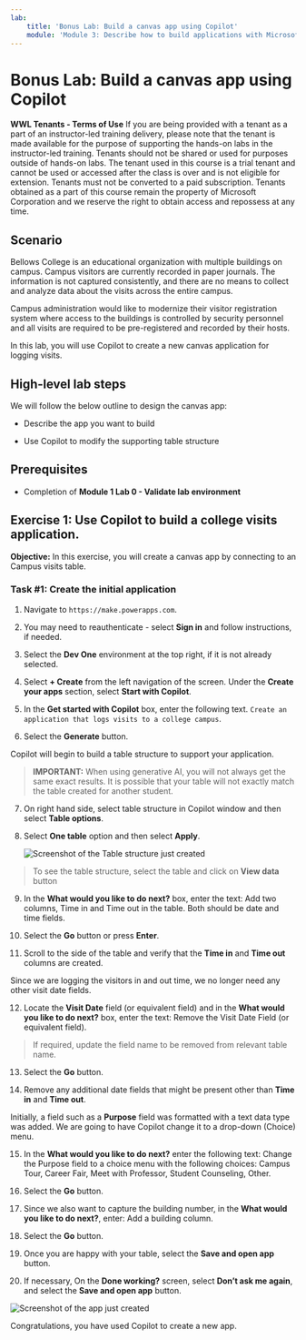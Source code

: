 ```yaml
---
lab:
    title: 'Bonus Lab: Build a canvas app using Copilot'
    module: 'Module 3: Describe how to build applications with Microsoft Power Apps'
---
```


# Bonus Lab: Build a canvas app using Copilot

**WWL Tenants - Terms of Use**
If you are being provided with a tenant as a part of an instructor-led training delivery, please note that the tenant is made available for the purpose of supporting the hands-on labs in the instructor-led training. 
Tenants should not be shared or used for purposes outside of hands-on labs. The tenant used in this course is a trial tenant and cannot be used or accessed after the class is over and is not eligible for extension. 
Tenants must not be converted to a paid subscription. Tenants obtained as a part of this course remain the property of Microsoft Corporation and we reserve the right to obtain access and repossess at any time. 

## Scenario

Bellows College is an educational organization with multiple buildings on campus. Campus visitors are currently recorded in paper journals. The information is not captured consistently, and there are no means to collect and analyze data about the visits across the entire campus.

Campus administration would like to modernize their visitor registration system where access to the buildings is controlled by security personnel and all visits are required to be pre-registered and recorded by their hosts.

In this lab, you will use Copilot to create a new canvas application for logging visits. 

## High-level lab steps

We will follow the below outline to design the canvas app:

- Describe the app you want to build

- Use Copilot to modify the supporting table structure

 ## Prerequisites

- Completion of **Module 1 Lab 0 - Validate lab environment**

## Exercise 1: Use Copilot to build a college visits application.

**Objective:** In this exercise, you will create a canvas app by connecting to an Campus visits table.

### Task \#1: Create the initial application

1. Navigate to `https://make.powerapps.com`.

2. You may need to reauthenticate - select **Sign in** and follow instructions, if needed.

3. Select the **Dev One** environment at the top right, if it is not already selected.

4. Select **+ Create** from the left navigation of the screen. Under the **Create your apps** section, select **Start with Copilot**.

5. In the **Get started with Copilot** box, enter the following text. `Create an application that logs visits to a college campus`. 

6. Select the **Generate** button.

Copilot will begin to build a table structure to support your application. 

> **IMPORTANT:** 
> When using generative AI, you will not always get the same exact results. It is possible that your table will not exactly match the table created for another student. 

7. On right hand side, select table structure in Copilot window and then select **Table options**.

8. Select **One table** option and then select **Apply**.
 
    ![Screenshot of the Table structure just created](media/bonus-lab-tablestr.png)


> To see the table structure, select the table and click on **View data** button 

9. In the **What would you like to do next?** box, enter the text: Add two columns, Time in and Time out in the table. Both should be date and time fields. 

10. Select the **Go** button or press **Enter**. 

11. Scroll to the side of the table and verify that the **Time in** and **Time out** columns are created. 

Since we are logging the visitors in and out time, we no longer need any other visit date fields. 

12. Locate the **Visit Date** field (or equivalent field) and in the **What would you like to do next?** box, enter the text: Remove the Visit Date Field (or equivalent field). 

>If required, update the field name to be removed from relevant table name.

13. Select the **Go** button. 

14. Remove any additional date fields that might be present other than **Time in** and **Time out**. 

Initially, a field such as a **Purpose** field was formatted with a text data type was added. We are going to have Copilot change it to a drop-down (Choice) menu. 

15. In the **What would you like to do next?** enter the following text: Change the Purpose field to a choice menu with the following choices: Campus Tour, Career Fair, Meet with Professor, Student Counseling, Other. 

16. Select the **Go** button. 

17. Since we also want to capture the building number, in the **What would you like to do next?**, enter: Add a building column. 

18. Select the **Go** button. 

19. Once you are happy with your table, select the **Save and open app** button. 

20. If necessary, On the **Done working?** screen, select **Don’t ask me again**, and select the **Save and open app** button. 

![Screenshot of the app just created](media/bonus-lab-copilot-02.png)

Congratulations, you have used Copilot to create a new app. 
